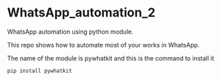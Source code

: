 # WhatsApp_automation_2
WhatsApp automation using python module.

This repo shows how to automate most of your works in WhatsApp.

The name of the module is pywhatkit and this is the command to install it 

    pip install pywhatkit
    
